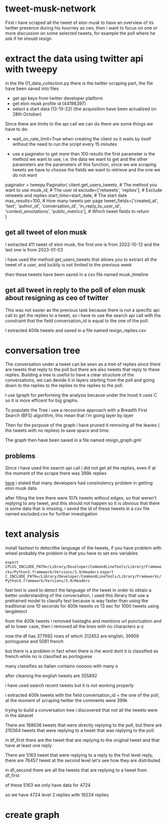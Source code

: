 # tweet-musk-network
First i have scraped all the tweet of elon musk to have an overview of its twitter presence during his hourney as ceo, then i want to focus on one or more discussion on some selected tweets, for example the poll where he ask if he should resign

# extract the data using twitter api with tweepy 
in the file 01_data_collection.py there is the twitter scraping part, the file have been saved into files 


- get api keys from twitter developer platform 
- get elon musk profile id (44196397)
- select a start data (13-10-22) (the acquisition have been actualized on 28th October)

Since there are limits to the api call we can do there are some things we have to do:
- wait_on_rate_limit=True  when creating the client so it waits by itself without the need to run the script every 15 minutes 

- use a paginator to get more than 100 results
the first parameter is the method we want to use, i.e. the data we want to get and the other parameters are the parameters of this function, since we are scraping tweets we have to choose the fields we want to retrieve and the one we do not want  



paginator = tweepy.Paginator(
    client.get_users_tweets,               # The method you want to use
    musk_id,                               # The user id
    exclude=['retweets', 'replies'],       # Exclude retweets and replies
    start_time=start_date,                 # The start date
    max_results=100,                       # How many tweets per page
    tweet_fields=['created_at', 'text', 'author_id', 'conversation_id', 'in_reply_to_user_id', 'context_annotations', 'public_metrics'], # Which tweet fields to return                         
)


## get all tweet of elon musk 

I extracted 411 tweet of elon musk, the first one is from 2022-10-12 and the last one is from 2023-01-03

i have used the method get_users_tweets that allows you to extract all the tweet of a user, and luckily is not limited to the previous week 

then these tweets have been saved in a csv file named musk_timeline 

## get all tweet in reply to the poll of elon musk about resigning as ceo of twitter 

This was not easier as the previous task because there is not a specific api call to get the replies to a tweet, so i have to use the search api call with the constraint that the field conversation_id is equal to the one of the poll.

I extracted 400k tweets and saved in a file named resign_replies.csv



# conversation tree 

The conversation under a tweet can be seen as a tree of replies since there are tweets that reply to the poll but there are also tweets that reply to these replies. Building a tree is useful to have a clear structure of the conversations, we can devide it in layers starting from the poll and going down to the replies to the replies to the replies to the poll.

I use Igraph for performing the analysis because under the hood it uses C so it is more efficent for big graphs. 

To populate the Tree i use a recoursive approach with a  Breadth First Search (BFS) algorithm, this mean that i'm going layer by layer 

Then for the porpuse of the graph i have pruned it removing all the leaves ( the tweets with no replies) to save space and time. 

The graph then have been saved in a file named resign_graph.gml 


## problems 

Since i have used the search api call i did not get all the replies, even if at the moment of the scrape there was 399k replies 

[here](https://stackoverflow.com/questions/72016766/tweepy-only-lets-me-get-100-results-how-do-i-get-more-ive-read-about-paginati) i stated that many developers had consinstency problem in getting elon musk data 

after filling the tree there were 107k tweets without edges, so that weren't replying to any tweet, and this should not happen so it is obvious that there is some data that is missing, i saved the id of these tweets in a csv file named excluded.csv for further investigation 




# text analysis 
install fasttext to detectthe language of the tweets, if you have problem with wheel probably the problem is that you have to set env variables
 
```export CPLUS_INCLUDE_PATH=/Library/Developer/CommandLineTools/Library/Frameworks/Python3.framework/Versions/3.9/Headers```
```export C_INCLUDE_PATH=/Library/Developer/CommandLineTools/Library/Frameworks/Python3.framework/Versions/3.9/Headers```

fast text is used to detect the language of the tweet in order to obtain a better understanding of the conversation, i used this library that use a pretrained model to classify text because is way faster than using the traditional one 10 seconds for 400k tweets vs 13 sec for 1000 tweets using langdetect

from the 400k tweets i removed hastaghs and mentions url punctuation and all to lower case, then i removed all the lines with no characters a-z  

now the df has 377692 rows of which 312452 are english, 39959 portoguese and  5081 french 

but there is a problem in fact when there is the word dont it is classified as french while no is classfied as portoguese 

many classifies as italian contains nooooo with many o

after cleaning the english tweets are 355892









i have used search recent tweets but it is not working properly 

i extracted 400k tweets with the field conversation_id =  the one of the poll, at the moment of scraping twitter the comments were 399k 

trying to build a conversation tree i discovered that not all the tweets were in the dataset 


There are 188636 tweets that were directly replying to the poll, but there are 210364 tweets that were replying to a tweet that was replying to the poll. 

in df_first there are the tweet that are replying to the original tweet and that have at least one reply

There are 5163 tweet that were replying to a reply to the first level reply, there are 76457 tweet at the second level let's see how they are distributed 

in df_second there are all the tweets that are replying to a tweet from df_first

of these 5163 we only have data for 4724 

so we have 4724 level 2 replies with 18234 replies 






# create graph 